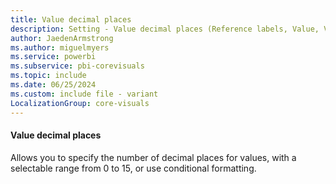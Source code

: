 ```yaml
---
title: Value decimal places
description: Setting - Value decimal places (Reference labels, Value, Value decimal places)
author: JaedenArmstrong
ms.author: miguelmyers
ms.service: powerbi
ms.subservice: pbi-corevisuals
ms.topic: include
ms.date: 06/25/2024
ms.custom: include file - variant
LocalizationGroup: core-visuals
---
```

#### Value decimal places

Allows you to specify the number of decimal places for values, with a selectable range from 0 to 15, or use conditional formatting.

